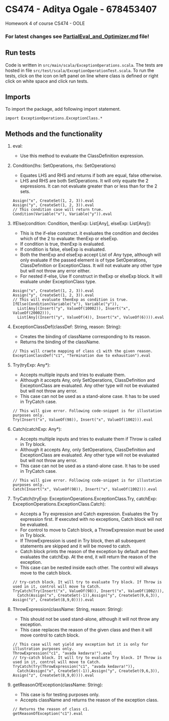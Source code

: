# CS474 - Aditya Ogale - 678453407
Homework 4 of course CS474 - OOLE

### For latest changes see [PartialEval_and_Optimizer.md](PartialEval_and_Optimizer.md) file!

## Run tests
Code is written in ```src/main/scala/ExceptionOperations.scala```. The tests are hosted in file ```src/test/scala/ExceptionOperationTest.scala```. To run the tests, click on the icon on left panel on line where class is defined or right click on white space and click run tests.

## Imports
To import the package, add following import statement.
```
import ExceptionOperations.ExceptionClass.*
```

## Methods and the functionality
1. eval:
    - Use this method to evaluate the ClassDefinition expression.
 
2. Condition(lhs: SetOperations, rhs: SetOperations)
    - Equates LHS and RHS and returns if both are equal, false otherwise.
    - LHS and RHS are both SetOperations. It will only equate the 2 expressions. It can not evaluate greater than or less than for the 2 sets.
    
    ```
    Assign("x", CreateSet(1, 2, 3)).eval
    Assign("y", CreateSet(1, 2, 3)).eval
    // This condition case will return true.
    Condition(Variable("x"), Variable("y")).eval
    ```
    

3. IfElse(condition: Condition, thenExp: List[Any], elseExp: List[Any]):
    - This is the if-else construct. it evaluates the condition and decides which of the 2 to evaluate: thenExp or elseExp.
    - If condition is true, thenExp is evaluated.
    - If condition is false, elseExp is evaluated.
    - Both the thenExp and elseExp accept List of Any type, although will only evaluate if the passed element is of type SetOperations, ClassDefinition or ExceptionClass. It will not evaluate any other type but will not throw any error either.
    - For nested if-else, Use If construct in theExp or elseExp block. It will evaluate under ExceptionClass type.
    
    ```
    Assign("x", CreateSet(1, 2, 3)).eval
    Assign("y", CreateSet(1, 2, 3)).eval
    // This will evaluate thenExp as condition is true.
    IfElse(Condition(Variable("x"), Variable("y")),
      List[Any](Insert("y", ValueOf(10002)), Insert("x", ValueOf(20002))),
      List[Any](Insert("y", ValueOf(4)), Insert("x", ValueOf(6)))).eval
    ```
    

4. ExceptionClassDef(classDef: String, reason: String):
    - Creates the binding of className corresponding to its reason.
    - Returns the binding of the className. 
    
    ```
    // This will craete mapping of class c1 with the given reason.
    ExceptionClassDef("c1", "Termination due to exhaustion").eval
    ```
    

5. Try(tryExp: Any*):
    - Accepts multiple inputs and tries to evaluate them.
    - Although it accepts Any, only SetOperations, ClassDefinition and ExceptionClass are evaluated. Any other type will not be evaluated but will not throw any error.
    - This case can not be used as a stand-alone case. It has to be used in TryCatch case.
    
    ```
    // This will give error. Following code-snippet is for illustation purposes only.
    Try(Insert("x", ValueOf(98)), Insert("x", ValueOf(1002))).eval
    ```
    

6. Catch(catchExp: Any*):
    - Accepts multiple inputs and tries to evaluate them if Throw is called in Try block.
    - Although it accepts Any, only SetOperations, ClassDefinition and ExceptionClass are evaluated. Any other type will not be evaluated but will not throw any error.
    - This case can not be used as a stand-alone case. It has to be used in TryCatch case.
    
    ```
    // This will give error. Following code-snippet is for illustation purposes only.
    Catch(Insert("x", ValueOf(98)), Insert("x", ValueOf(1002))).eval
    ```
    

7. TryCatch(tryExp: ExceptionOperations.ExceptionClass.Try, catchExp: ExceptionOperations.ExceptionClass.Catch):
    - Accepts a Try expression and Catch expression. Evaluates the Try expression first. If executed with no exceptions, Catch block will not be evaluated.
    - For control to move to Catch block, a ThrowExpression must be used in Try block. 
    - If ThrowExpression is used in Try block, then all subsequent statements are skipped and it will be moved to catch.
    - Catch block prints the reason of the exception by default and then evaluates the catchExp. At the end, it will return the reason of the exception.
    - This case can be nested inside each other. The control will always move to the catch block.
    
    ```
    // try-catch block. It will try to evaluate Try block. If Throw is used in it, control will move to Catch.
    TryCatch(Try(Insert("x", ValueOf(98)), Insert("x", ValueOf(1002))),
      Catch(Assign("x", CreateSet(-1)),Assign("y", CreateSet(9,6,3)), Assign("z", CreateSet(8,9,0)))).eval
    ```
    

8. ThrowExpression(className: String, reason: String):
    - This should not be used stand-alone, although it will not throw any exception.
    - This case replaces the reason of the given class and then it will move control to catch block.
    
    ```
    // This case will not yield any exception but it is only for illustration purposes only.
    ThrowExpression("c1", "avada kedavra!").eval
    // try-catch block. It will try to evaluate Try block. If Throw is used in it, control will move to Catch.
    TryCatch(Try(ThrowExpression("c1", "avada kedavra!")),
      Catch(Assign("x", CreateSet(-1)),Assign("y", CreateSet(9,6,3)), Assign("z", CreateSet(8,9,0)))).eval
    ```
    

9. getReasonOfException(className: String):
    - This case is for testing purposes only.
    - Accepts className and returns the reason of the exception class.
    
    ```
    // Returns the reason of class c1.
    getReasonOfException("c1").eval
    ```
    
